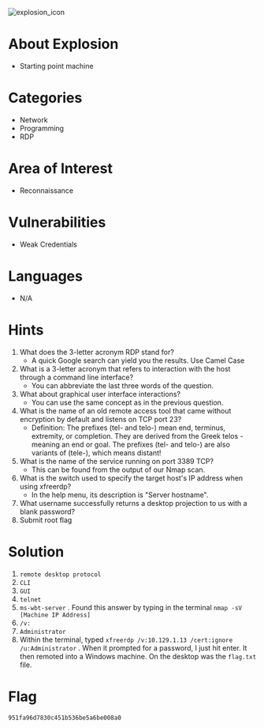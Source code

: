 ![explosion_icon](https://github.com/securepadawan/Hack_The_Box/assets/66234098/73ed5a1b-ede5-4f57-a3ab-95547c278a72)

# About Explosion

- Starting point machine

# Categories

- Network
- Programming
- RDP

# Area of Interest

- Reconnaissance

# Vulnerabilities

- Weak Credentials

# Languages

- N/A

# Hints

1. What does the 3-letter acronym RDP stand for?
    - A quick Google search can yield you the results. Use Camel Case
2. What is a 3-letter acronym that refers to interaction with the host through a command line interface?
    - You can abbreviate the last three words of the question.
3. What about graphical user interface interactions?
    - You can use the same concept as in the previous question.
4. What is the name of an old remote access tool that came without encryption by default and listens on TCP port 23?
    - Definition: The prefixes (tel- and telo-) mean end, terminus, extremity, or completion. They are derived from the Greek telos - meaning an end or goal. The prefixes (tel- and telo-) are also variants of (tele-), which means distant!
5. What is the name of the service running on port 3389 TCP?
    - This can be found from the output of our Nmap scan.
6. What is the switch used to specify the target host's IP address when using xfreerdp?
    - In the help menu, its description is "Server hostname".
7. What username successfully returns a desktop projection to us with a blank password?
8. Submit root flag

# Solution

1. `remote desktop protocol`
2. `CLI`
3. `GUI`
4. `telnet`
5. `ms-wbt-server` . Found this answer by typing in the terminal `nmap -sV [Machine IP Address]`
6. `/v:`
7. `Administrator`
8. Within the terminal, typed `xfreerdp /v:10.129.1.13 /cert:ignore /u:Administrator` . When it prompted for a password, I just hit enter. It then remoted into a Windows machine. On the desktop was the `flag.txt` file. 

# Flag

`951fa96d7830c451b536be5a6be008a0`
